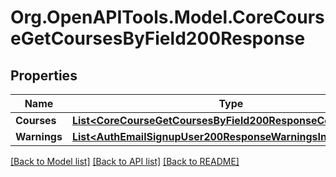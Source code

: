 # Org.OpenAPITools.Model.CoreCourseGetCoursesByField200Response

## Properties

Name | Type | Description | Notes
------------ | ------------- | ------------- | -------------
**Courses** | [**List&lt;CoreCourseGetCoursesByField200ResponseCoursesInner&gt;**](CoreCourseGetCoursesByField200ResponseCoursesInner.md) |  | 
**Warnings** | [**List&lt;AuthEmailSignupUser200ResponseWarningsInner&gt;**](AuthEmailSignupUser200ResponseWarningsInner.md) |  | [optional] 

[[Back to Model list]](../README.md#documentation-for-models) [[Back to API list]](../README.md#documentation-for-api-endpoints) [[Back to README]](../README.md)

